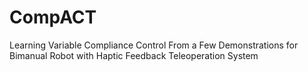 # CompACT
Learning Variable Compliance Control From a Few Demonstrations for Bimanual Robot with Haptic Feedback Teleoperation System
